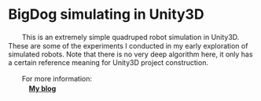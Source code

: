 # BigDog simulating in Unity3D
  
　　This is an extremely simple quadruped robot simulation in Unity3D. These are some of the experiments I conducted in my early exploration of simulated robots. Note that there is no very deep algorithm here, it only has a certain reference meaning for Unity3D project construction.  
  
　　For more information:  
  　　　[**My blog**](https://blog.csdn.net/qq_37389133/article/details/82927005?spm=1001.2014.3001.5502)  
     
  
